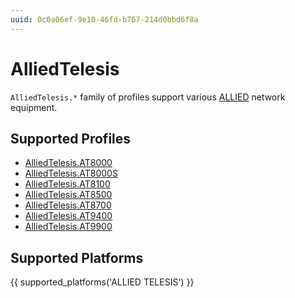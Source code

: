 ```yaml
---
uuid: 0c0a06ef-9e10-46fd-b767-214d0bbd6f8a
---
```

# AlliedTelesis

`AlliedTelesis.*` family of profiles support various [ALLIED](http://www.alliedtelesis.com/)
network equipment.

## Supported Profiles

- [AlliedTelesis.AT8000](AlliedTelesis.AT8000.md)
- [AlliedTelesis.AT8000S](AlliedTelesis.AT8000S.md)
- [AlliedTelesis.AT8100](AlliedTelesis.AT8100.md)
- [AlliedTelesis.AT8500](AlliedTelesis.AT8500.md)
- [AlliedTelesis.AT8700](AlliedTelesis.AT8700.md)
- [AlliedTelesis.AT9400](AlliedTelesis.AT9400.md)
- [AlliedTelesis.AT9900](AlliedTelesis.AT9900.md)

## Supported Platforms

{{ supported_platforms('ALLIED TELESIS') }}
